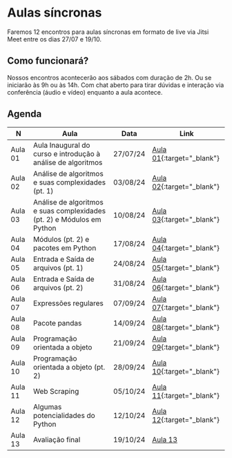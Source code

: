 # Aulas síncronas

Faremos 12 encontros para aulas síncronas em formato de live via Jitsi Meet entre os dias 27/07 e 19/10.

## Como funcionará?

Nossos encontros acontecerão aos sábados com duração de 2h. Ou se iniciarão às 9h ou às 14h. Com chat aberto para tirar dúvidas e interação via conferência (áudio e vídeo) enquanto a aula acontece.

## Agenda

|N|Aula|Data|Link|
|--|--|--|--|
|Aula 01 |Aula Inaugural do curso e introdução à análise de algoritmos|27/07/24|[Aula 01](https://meet.jit.si/FUNDAMENTOSDEALGORITMOSEINICIA%C3%87%C3%83O%C3%80PROGRAMA%C3%87%C3%83OEMPYTHON-Aula01-An%C3%A1lisedealgoritmos){:target="_blank"}|
|Aula 02 |Análise de algoritmos e suas complexidades (pt. 1)|03/08/24|[Aula 02](https://meet.jit.si/FUNDAMENTOSDEALGORITMOSEINICIA%C3%87%C3%83O%C3%80PROGRAMA%C3%87%C3%83OEMPYTHON-Aula02-An%C3%A1lisedealgoritmos){:target="_blank"}|
|Aula 03 |Análise de algoritmos e suas complexidades (pt. 2) e Módulos em Python|10/08/24|[Aula 03](https://meet.jit.si/FUNDAMENTOSDEALGORITMOSEINICIA%C3%87%C3%83O%C3%80PROGRAMA%C3%87%C3%83OEMPYTHON-Aula03-An%C3%A1lisedealgoritmos){:target="_blank"}|
|Aula 04 |Módulos (pt. 2) e pacotes em Python|17/08/24|[Aula 04](https://meet.jit.si/FUNDAMENTOSDEALGORITMOSEINICIA%C3%87%C3%83O%C3%80PROGRAMA%C3%87%C3%83OEMPYTHON-Aula04-An%C3%A1lisedealgoritmos){:target="_blank"}|
|Aula 05 |Entrada e Saída de arquivos (pt. 1)|24/08/24|[Aula 05](https://meet.jit.si/FUNDAMENTOSDEALGORITMOSEINICIA%C3%87%C3%83O%C3%80PROGRAMA%C3%87%C3%83OEMPYTHON-Aula05-An%C3%A1lisedealgoritmos){:target="_blank"}|
|Aula 06 |Entrada e Saída de arquivos (pt. 2)|31/08/24|[Aula 06](https://meet.jit.si/FUNDAMENTOSDEALGORITMOSEINICIA%C3%87%C3%83O%C3%80PROGRAMA%C3%87%C3%83OEMPYTHON-Aula06-An%C3%A1lisedealgoritmos){:target="_blank"}|
|Aula 07 |Expressões regulares|07/09/24|[Aula 07](https://meet.jit.si/FUNDAMENTOSDEALGORITMOSEINICIA%C3%87%C3%83O%C3%80PROGRAMA%C3%87%C3%83OEMPYTHON-Aula07-An%C3%A1lisedealgoritmos){:target="_blank"}|
|Aula 08 |Pacote pandas|14/09/24|[Aula 08](https://meet.jit.si/FUNDAMENTOSDEALGORITMOSEINICIA%C3%87%C3%83O%C3%80PROGRAMA%C3%87%C3%83OEMPYTHON-Aula08-An%C3%A1lisedealgoritmos){:target="_blank"}|
|Aula 09 |Programação orientada a objeto|21/09/24|[Aula 09](https://meet.jit.si/FUNDAMENTOSDEALGORITMOSEINICIA%C3%87%C3%83O%C3%80PROGRAMA%C3%87%C3%83OEMPYTHON-Aula09-An%C3%A1lisedealgoritmos){:target="_blank"}|
|Aula 10 |Programação orientada a objeto (pt. 2)|28/09/24|[Aula 10](https://meet.jit.si/FUNDAMENTOSDEALGORITMOSEINICIA%C3%87%C3%83O%C3%80PROGRAMA%C3%87%C3%83OEMPYTHON-Aula10-An%C3%A1lisedealgoritmos){:target="_blank"}|
|Aula 11 |Web Scraping|05/10/24|[Aula 11](https://meet.jit.si/FUNDAMENTOSDEALGORITMOSEINICIA%C3%87%C3%83O%C3%80PROGRAMA%C3%87%C3%83OEMPYTHON-Aula11-An%C3%A1lisedealgoritmos){:target="_blank"}|
|Aula 12 |Algumas potencialidades do Python|12/10/24|[Aula 12](https://meet.jit.si/FUNDAMENTOSDEALGORITMOSEINICIA%C3%87%C3%83O%C3%80PROGRAMA%C3%87%C3%83OEMPYTHON-Aula12-An%C3%A1lisedealgoritmos){:target="_blank"}|
|Aula 13 |Avaliação final|19/10/24|[Aula 13]()|

